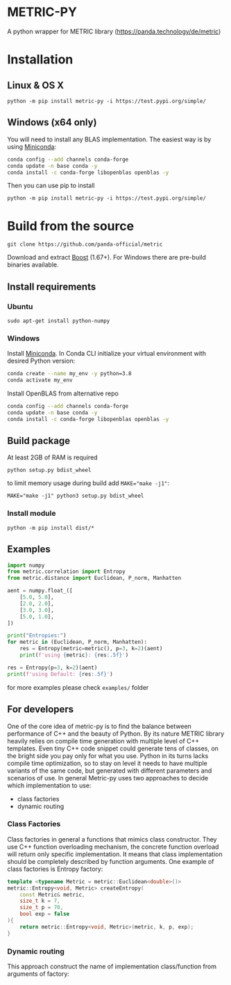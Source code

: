 # METRIC-PY
A python wrapper for METRIC library (https://panda.technology/de/metric)
# Installation
## Linux & OS X
```
python -m pip install metric-py -i https://test.pypi.org/simple/
```
## Windows (x64 only)
You will need to install any BLAS implementation. 
The easiest way is by using [Miniconda](https://docs.conda.io/en/latest/miniconda.html):
```bash
conda config --add channels conda-forge
conda update -n base conda -y
conda install -c conda-forge libopenblas openblas -y
```
Then you can use pip to install
```
python -m pip install metric-py -i https://test.pypi.org/simple/
```
# Build from the source
```
git clone https://github.com/panda-official/metric
```
Download and extract [Boost](https://www.boost.org/users/download/) (1.67+).
For Windows there are pre-build binaries available.
## Install requirements
### Ubuntu
```
sudo apt-get install python-numpy
```
### Windows
Install [Miniconda](https://docs.conda.io/en/latest/miniconda.html).
In Conda CLI initialize your virtual environment with desired Python version:
```bash
conda create --name my_env -y python=3.8
conda activate my_env
```
Install OpenBLAS from alternative repo
```bash
conda config --add channels conda-forge
conda update -n base conda -y
conda install -c conda-forge libopenblas openblas -y
```
## Build package
At least 2GB of RAM is required
```
python setup.py bdist_wheel
```
to limit memory usage during build add `MAKE="make -j1"`:

```
MAKE="make -j1" python3 setup.py bdist_wheel
```
### Install module
```
python -m pip install dist/*
```
## Examples

```python
import numpy
from metric.correlation import Entropy
from metric.distance import Euclidean, P_norm, Manhatten

aent = numpy.float_([
    [5.0, 5.0],
    [2.0, 2.0],
    [3.0, 3.0],
    [5.0, 1.0],
])

print("Entropies:")
for metric in (Euclidean, P_norm, Manhatten):
    res = Entropy(metric=metric(), p=3, k=2)(aent)
    print(f'using {metric}: {res:.5f}')

res = Entropy(p=3, k=2)(aent)
print(f'using Default: {res:.5f}')
```
for more examples please check `examples/` folder

## For developers
One of the core idea of metric-py is to find the balance between performance of C++ and the beauty of Python.
By its nature METRIC library heavily relies on compile time generation with multiple level of C++ templates.
Even tiny C++ code snippet could generate tens of classes, on the bright side you pay only for what you use.
Python in its turns lacks compile time optimization, so to stay on level it needs to have multiple variants of the same
code, but generated with different parameters and scenarios of use.
In general Metric-py uses two approaches to decide which implementation to use:
- class factories
- dynamic routing

### Class Factories
Class factories in general a functions that mimics class constructor. They use C++ function overloading mechanism, the
concrete function overload will return only specific implementation. It means that class implementation should be completely
described by function arguments. One example of class factories is Entropy factory:
```cpp
template <typename Metric = metric::Euclidean<double>()>
metric::Entropy<void, Metric> createEntropy(
    const Metric& metric,
    size_t k = 7,
    size_t p = 70,
    bool exp = false
){
    return metric::Entropy<void, Metric>(metric, k, p, exp);
}
```

### Dynamic routing
This approach construct the name of implementation class/function from arguments of factory: